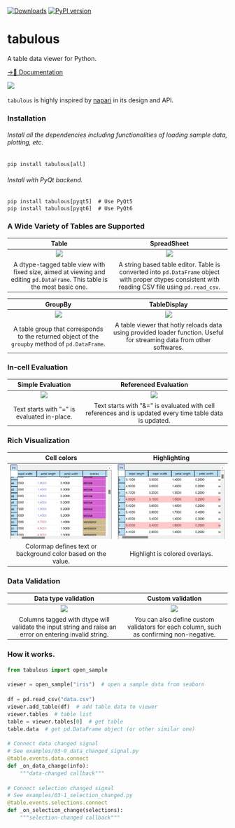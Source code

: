 [![Downloads](https://pepy.tech/badge/tabulous/month)](https://pepy.tech/project/tabulous)
[![PyPI version](https://badge.fury.io/py/tabulous.svg)](https://badge.fury.io/py/tabulous)

# tabulous

A table data viewer for Python.

[&rarr;📖 Documentation](https://hanjinliu.github.io/tabulous/)

![](https://github.com/hanjinliu/tabulous/blob/main/image/viewer_iris.png)

`tabulous` is highly inspired by [napari](https://github.com/napari/napari) in its design and API.

### Installation

###### Install all the dependencies including functionalities of loading sample data, plotting, etc.

```
pip install tabulous[all]
```

###### Install with PyQt backend.

```
pip install tabulous[pyqt5]  # Use PyQt5
pip install tabulous[pyqt6]  # Use PyQt6
```

### A Wide Variety of Tables are Supported

|**Table**|**SpreadSheet**|
|:-:|:-:|
|![](https://github.com/hanjinliu/tabulous/blob/main/image/tab_table.gif)|![](https://github.com/hanjinliu/tabulous/blob/main/image/tab_sheet.gif)|
|A dtype-tagged table view with fixed size, aimed at viewing and editing `pd.DataFrame`. This table is the most basic one.|A string based table editor. Table is converted into `pd.DataFrame` object with proper dtypes consistent with reading CSV file using `pd.read_csv`.|

|**GroupBy**|**TableDisplay**|
|:-:|:-:|
|![](https://github.com/hanjinliu/tabulous/blob/main/image/tab_groupby.gif)|![](https://github.com/hanjinliu/tabulous/blob/main/image/tab_display.gif)|
|A table group that corresponds to the returned object of the `groupby` method of `pd.DataFrame`.|A table viewer that hotly reloads data using provided loader function. Useful for streaming data from other softwares.|

### In-cell Evaluation

|**Simple Evaluation**|**Referenced Evaluation**|
|:-:|:-:|
|![](https://github.com/hanjinliu/tabulous/blob/main/image/eval.gif)|![](https://github.com/hanjinliu/tabulous/blob/main/image/ref_eval.gif)|
|Text starts with "=" is evaluated in-place.|Text starts with "&=" is evaluated with cell references and is updated every time table data is updated.|

### Rich Visualization

|**Cell colors**|**Highlighting**|
|:-:|:-:|
|![](https://github.com/hanjinliu/tabulous/blob/main/image/colormap.png)|![](https://github.com/hanjinliu/tabulous/blob/main/image/highlight.png)|
|Colormap defines text or background color based on the value.|Highlight is colored overlays.|

### Data Validation

|**Data type validation**|**Custom validation**|
|:-:|:-:|
|![](https://github.com/hanjinliu/tabulous/blob/main/image/validation.gif)|![](https://github.com/hanjinliu/tabulous/blob/main/image/validation_custom.gif)|
|Columns tagged with dtype will validate the input string and raise an error on entering invalid string.|You can also define custom validators for each column, such as confirming non-negative.|

### How it works.

```python
from tabulous import open_sample

viewer = open_sample("iris")  # open a sample data from seaborn

df = pd.read_csv("data.csv")
viewer.add_table(df)  # add table data to viewer
viewer.tables  # table list
table = viewer.tables[0]  # get table
table.data  # get pd.DataFrame object (or other similar one)

# Connect data changed signal
# See examples/03-0_data_changed_signal.py
@table.events.data.connect
def _on_data_change(info):
    """data-changed callback"""

# Connect selection changed signal
# See examples/03-1_selection_changed.py
@table.events.selections.connect
def _on_selection_change(selections):
    """selection-changed callback"""

```
